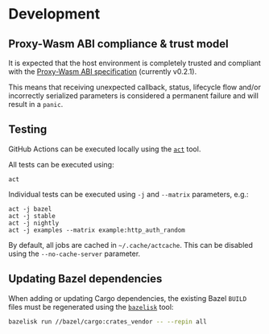# Development

## Proxy-Wasm ABI compliance & trust model

It is expected that the host environment is completely trusted and compliant
with the [Proxy-Wasm ABI specification] (currently v0.2.1).

This means that receiving unexpected callback, status, lifecycle flow and/or
incorrectly serialized parameters is considered a permanent failure and will
result in a `panic`.

## Testing

GitHub Actions can be executed locally using the [`act`] tool.

All tests can be executed using:

    act

Individual tests can be executed using `-j` and `--matrix` parameters, e.g.:

    act -j bazel
    act -j stable
    act -j nightly
    act -j examples --matrix example:http_auth_random

By default, all jobs are cached in `~/.cache/actcache`. This can be disabled
using the `--no-cache-server` parameter.

## Updating Bazel dependencies

When adding or updating Cargo dependencies, the existing Bazel `BUILD` files
must be regenerated using the [`bazelisk`] tool:

```sh
bazelisk run //bazel/cargo:crates_vendor -- --repin all
```


[Proxy-Wasm ABI specification]: https://github.com/proxy-wasm/spec
[`act`]: https://github.com/nektos/act
[`bazelisk`]: https://github.com/bazelbuild/bazelisk
